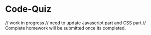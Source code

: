 # Code-Quiz
// work in progress 
// need to update Javascript part and CSS part
// Complete homework will be submitted once its completed.